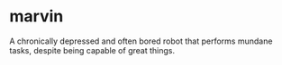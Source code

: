 # marvin
A chronically depressed and often bored robot that performs mundane tasks, despite being capable of great things. 
